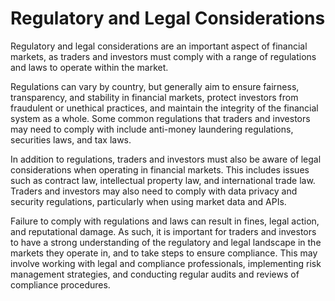 # Regulatory and Legal Considerations

Regulatory and legal considerations are an important aspect of financial markets, as traders and investors must comply with a range of regulations and laws to operate within the market.

Regulations can vary by country, but generally aim to ensure fairness, transparency, and stability in financial markets, protect investors from fraudulent or unethical practices, and maintain the integrity of the financial system as a whole. Some common regulations that traders and investors may need to comply with include anti-money laundering regulations, securities laws, and tax laws.

In addition to regulations, traders and investors must also be aware of legal considerations when operating in financial markets. This includes issues such as contract law, intellectual property law, and international trade law. Traders and investors may also need to comply with data privacy and security regulations, particularly when using market data and APIs.

Failure to comply with regulations and laws can result in fines, legal action, and reputational damage. As such, it is important for traders and investors to have a strong understanding of the regulatory and legal landscape in the markets they operate in, and to take steps to ensure compliance. This may involve working with legal and compliance professionals, implementing risk management strategies, and conducting regular audits and reviews of compliance procedures.
